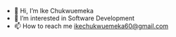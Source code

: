 - 👋 Hi, I’m Ike Chukwuemeka
- 👀 I’m interested in Software Development
- 📫 How to reach me ikechukwuemeka60@gmail.com

<!---
ikeicg/ikeicg is a ✨ special ✨ repository because its `README.md` (this file) appears on your GitHub profile.
You can click the Preview link to take a look at your changes.
--->
